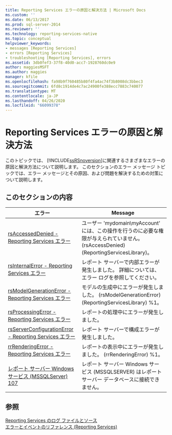 ```yaml
---
title: Reporting Services エラーの原因と解決方法 | Microsoft Docs
ms.custom: ''
ms.date: 06/13/2017
ms.prod: sql-server-2014
ms.reviewer: ''
ms.technology: reporting-services-native
ms.topic: conceptual
helpviewer_keywords:
- messages [Reporting Services]
- errors [Reporting Services]
- troubleshooting [Reporting Services], errors
ms.assetid: 3db0fef3-37f8-40d0-acc7-1928760dc0e9
author: maggiesMSFT
ms.author: maggies
manager: kfile
ms.openlocfilehash: fa98b9f760485b80f4fa4ac74f3b8008dc3bbec3
ms.sourcegitcommit: 6fd8c1914de4c7ac24900fe388ecc7883c740077
ms.translationtype: MT
ms.contentlocale: ja-JP
ms.lasthandoff: 04/26/2020
ms.locfileid: "66099378"
---
```

# <a name="cause-and-resolution-of-reporting-services-errors"></a>Reporting Services エラーの原因と解決方法
  このトピックでは、 [!INCLUDE[ssRSnoversion](../../includes/ssrsnoversion-md.md)]に関連するさまざまなエラーの原因と解決方法について説明します。 このセクションのエラー メッセージ トピックでは、エラー メッセージとその原因、および問題を解決するための対策について説明します。  
  
## <a name="in-this-section"></a>このセクションの内容  
  
|エラー|Message|  
|-----------|-------------|  
|[rsAccessedDenied - Reporting Services エラー](rsaccesseddenied-reporting-services-error.md)|ユーザー 'mydomain\myAccount' には、この操作を行うのに必要な権限が与えられていません。 (rsAccessDenied) (ReportingServicesLibrary)。|  
|[rsInternalError - Reporting Services エラー](rsinternalerror-reporting-services-error.md)|レポート サーバーで内部エラーが発生しました。 詳細については、エラー ログを参照してください。|  
|[rsModelGenerationError - Reporting Services エラー](rsmodelgenerationerror-reporting-services-error.md)|モデルの生成中にエラーが発生しました。 (rsModelGenerationError) (ReportingServicesLibrary) %1。|  
|[rsProcessingError - Reporting Services エラー](rsprocessingerror-reporting-services-error.md)|レポートの処理中にエラーが発生しました。|  
|[rsServerConfigurationError - Reporting Services エラー](rsserverconfigurationerror-reporting-services-error.md)|レポート サーバーで構成エラーが発生しました。|  
|[rrRenderingError - Reporting Services エラー](rrrenderingerror-reporting-services-error.md)|レポートの表示中にエラーが発生しました。 (rrRenderingError) %1。|  
|[レポート サーバー Windows サービス (MSSQLServer) 107](../../relational-databases/errors-events/mssqlserver-107-database-engine-error.md)|レポート サーバー Windows サービス (MSSQLSERVER) はレポート サーバー データベースに接続できません。|  
  
## <a name="see-also"></a>参照  
 [Reporting Services のログ ファイルとソース](../report-server/reporting-services-log-files-and-sources.md)   
 [エラーとイベントのリファレンス (Reporting Services)](errors-and-events-reference-reporting-services.md)  
  
  
